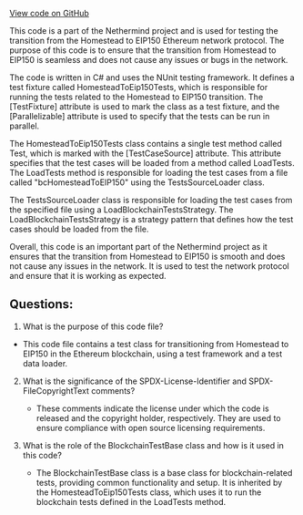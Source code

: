 [View code on GitHub](https://github.com/NethermindEth/nethermind/src/Nethermind/Ethereum.Transition.Test/HomesteadToEip150Tests.cs)

This code is a part of the Nethermind project and is used for testing the transition from the Homestead to EIP150 Ethereum network protocol. The purpose of this code is to ensure that the transition from Homestead to EIP150 is seamless and does not cause any issues or bugs in the network. 

The code is written in C# and uses the NUnit testing framework. It defines a test fixture called HomesteadToEip150Tests, which is responsible for running the tests related to the Homestead to EIP150 transition. The [TestFixture] attribute is used to mark the class as a test fixture, and the [Parallelizable] attribute is used to specify that the tests can be run in parallel.

The HomesteadToEip150Tests class contains a single test method called Test, which is marked with the [TestCaseSource] attribute. This attribute specifies that the test cases will be loaded from a method called LoadTests. The LoadTests method is responsible for loading the test cases from a file called "bcHomesteadToEIP150" using the TestsSourceLoader class.

The TestsSourceLoader class is responsible for loading the test cases from the specified file using a LoadBlockchainTestsStrategy. The LoadBlockchainTestsStrategy is a strategy pattern that defines how the test cases should be loaded from the file. 

Overall, this code is an important part of the Nethermind project as it ensures that the transition from Homestead to EIP150 is smooth and does not cause any issues in the network. It is used to test the network protocol and ensure that it is working as expected.
## Questions: 
 1. What is the purpose of this code file?
   - This code file contains a test class for transitioning from Homestead to EIP150 in the Ethereum blockchain, using a test framework and a test data loader.

2. What is the significance of the SPDX-License-Identifier and SPDX-FileCopyrightText comments?
   - These comments indicate the license under which the code is released and the copyright holder, respectively. They are used to ensure compliance with open source licensing requirements.

3. What is the role of the BlockchainTestBase class and how is it used in this code?
   - The BlockchainTestBase class is a base class for blockchain-related tests, providing common functionality and setup. It is inherited by the HomesteadToEip150Tests class, which uses it to run the blockchain tests defined in the LoadTests method.